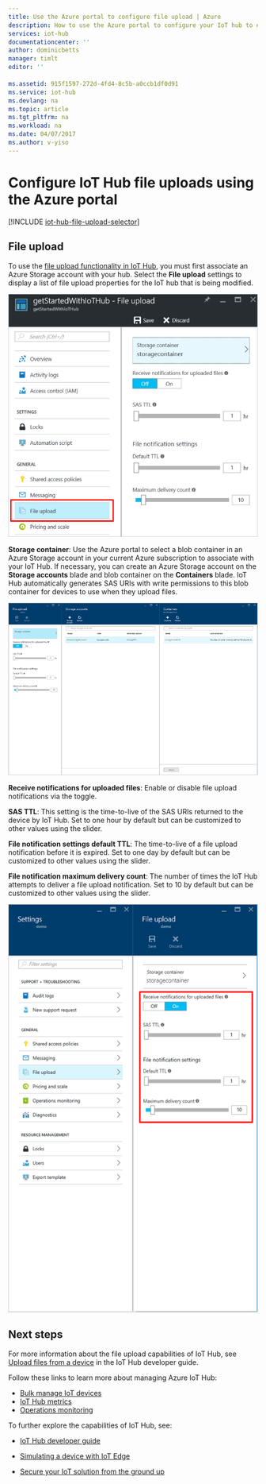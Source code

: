 ```yaml
---
title: Use the Azure portal to configure file upload | Azure
description: How to use the Azure portal to configure your IoT hub to enable file uploads from connected devices. Includes information about configuring the destination Azure storage account.
services: iot-hub
documentationcenter: ''
author: dominicbetts
manager: timlt
editor: ''

ms.assetid: 915f1597-272d-4fd4-8c5b-a0ccb1df0d91
ms.service: iot-hub
ms.devlang: na
ms.topic: article
ms.tgt_pltfrm: na
ms.workload: na
ms.date: 04/07/2017
ms.author: v-yiso
---
```


# Configure IoT Hub file uploads using the Azure portal

[!INCLUDE [iot-hub-file-upload-selector](../../includes/iot-hub-file-upload-selector.md)]

## File upload
To use the [file upload functionality in IoT Hub][lnk-upload], you must first associate an Azure Storage account with your hub. Select the **File upload** settings to display a list of file upload properties for the IoT hub that is being modified.

![View IoT Hub file upload settings in the portal][13]

**Storage container**: Use the Azure portal to select a blob container in an Azure Storage account in your current Azure subscription to associate with your IoT Hub. If necessary, you can create an Azure Storage account on the **Storage accounts** blade and blob container on the **Containers** blade. IoT Hub automatically generates SAS URIs with write permissions to this blob container for devices to use when they upload files.

![View storage containers for file upload in the portal][14]

**Receive notifications for uploaded files**: Enable or disable file upload notifications via the toggle.

**SAS TTL**: This setting is the time-to-live of the SAS URIs returned to the device by IoT Hub. Set to one hour by default but can be customized to other values using the slider.

**File notification settings default TTL**: The time-to-live of a file upload notification before it is expired. Set to one day by default but can be customized to other values using the slider.

**File notification maximum delivery count**: The number of times the IoT Hub attempts to deliver a file upload notification. Set to 10 by default but can be customized to other values using the slider.

![Configure IoT Hub file upload in the portal][15]

## Next steps
For more information about the file upload capabilities of IoT Hub, see [Upload files from a device][lnk-upload] in the IoT Hub developer guide.

Follow these links to learn more about managing Azure IoT Hub:

* [Bulk manage IoT devices][lnk-bulk]
* [IoT Hub metrics][lnk-metrics]
* [Operations monitoring][lnk-monitor]

To further explore the capabilities of IoT Hub, see:

* [IoT Hub developer guide][lnk-devguide]
* [Simulating a device with IoT Edge][lnk-gateway]
* [Secure your IoT solution from the ground up][lnk-securing]

  [13]: ./media/iot-hub-configure-file-upload/file-upload-settings.png
  [14]: ./media/iot-hub-configure-file-upload/file-upload-container-selection.png
  [15]: ./media/iot-hub-configure-file-upload/file-upload-selected-container.png

[lnk-upload]: ./iot-hub-devguide-file-upload.md

[lnk-bulk]: ./iot-hub-bulk-identity-mgmt.md
[lnk-metrics]: ./iot-hub-metrics.md
[lnk-monitor]: ./iot-hub-operations-monitoring.md

[lnk-devguide]: ./iot-hub-devguide.md
[lnk-gateway]: ./iot-hub-linux-gateway-sdk-simulated-device.md
[lnk-securing]: ./iot-hub-security-ground-up.md